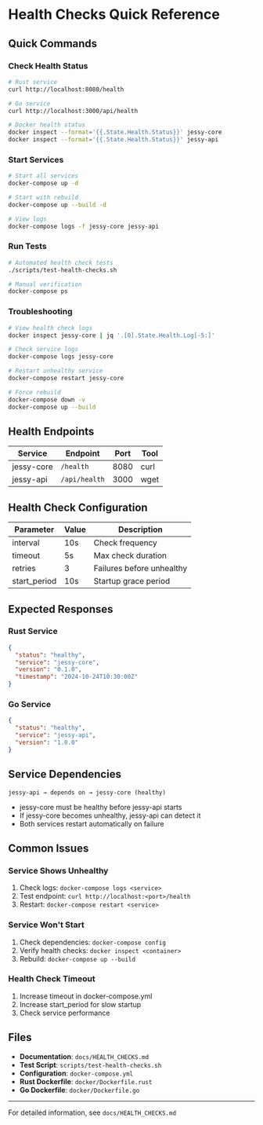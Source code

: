 # Health Checks Quick Reference

## Quick Commands

### Check Health Status
```bash
# Rust service
curl http://localhost:8080/health

# Go service
curl http://localhost:3000/api/health

# Docker health status
docker inspect --format='{{.State.Health.Status}}' jessy-core
docker inspect --format='{{.State.Health.Status}}' jessy-api
```

### Start Services
```bash
# Start all services
docker-compose up -d

# Start with rebuild
docker-compose up --build -d

# View logs
docker-compose logs -f jessy-core jessy-api
```

### Run Tests
```bash
# Automated health check tests
./scripts/test-health-checks.sh

# Manual verification
docker-compose ps
```

### Troubleshooting
```bash
# View health check logs
docker inspect jessy-core | jq '.[0].State.Health.Log[-5:]'

# Check service logs
docker-compose logs jessy-core

# Restart unhealthy service
docker-compose restart jessy-core

# Force rebuild
docker-compose down -v
docker-compose up --build
```

## Health Endpoints

| Service | Endpoint | Port | Tool |
|---------|----------|------|------|
| jessy-core | `/health` | 8080 | curl |
| jessy-api | `/api/health` | 3000 | wget |

## Health Check Configuration

| Parameter | Value | Description |
|-----------|-------|-------------|
| interval | 10s | Check frequency |
| timeout | 5s | Max check duration |
| retries | 3 | Failures before unhealthy |
| start_period | 10s | Startup grace period |

## Expected Responses

### Rust Service
```json
{
  "status": "healthy",
  "service": "jessy-core",
  "version": "0.1.0",
  "timestamp": "2024-10-24T10:30:00Z"
}
```

### Go Service
```json
{
  "status": "healthy",
  "service": "jessy-api",
  "version": "1.0.0"
}
```

## Service Dependencies

```
jessy-api → depends on → jessy-core (healthy)
```

- jessy-core must be healthy before jessy-api starts
- If jessy-core becomes unhealthy, jessy-api can detect it
- Both services restart automatically on failure

## Common Issues

### Service Shows Unhealthy
1. Check logs: `docker-compose logs <service>`
2. Test endpoint: `curl http://localhost:<port>/health`
3. Restart: `docker-compose restart <service>`

### Service Won't Start
1. Check dependencies: `docker-compose config`
2. Verify health checks: `docker inspect <container>`
3. Rebuild: `docker-compose up --build`

### Health Check Timeout
1. Increase timeout in docker-compose.yml
2. Increase start_period for slow startup
3. Check service performance

## Files

- **Documentation**: `docs/HEALTH_CHECKS.md`
- **Test Script**: `scripts/test-health-checks.sh`
- **Configuration**: `docker-compose.yml`
- **Rust Dockerfile**: `docker/Dockerfile.rust`
- **Go Dockerfile**: `docker/Dockerfile.go`

---

For detailed information, see `docs/HEALTH_CHECKS.md`
